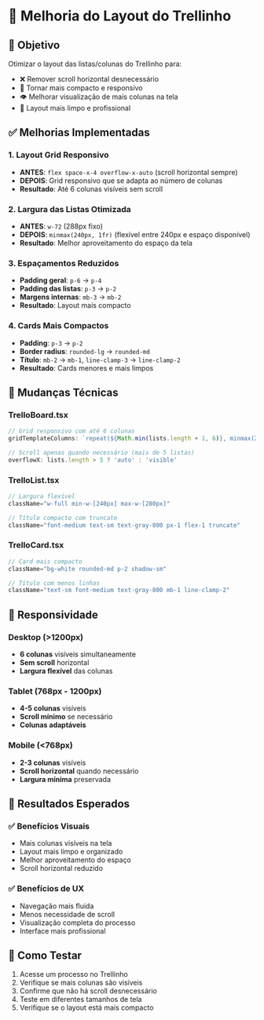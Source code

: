 # 🎨 Melhoria do Layout do Trellinho

## 🎯 Objetivo
Otimizar o layout das listas/colunas do Trellinho para:
- ❌ Remover scroll horizontal desnecessário
- 📱 Tornar mais compacto e responsivo
- 👁️ Melhorar visualização de mais colunas na tela
- 🎨 Layout mais limpo e profissional

## ✅ Melhorias Implementadas

### 1. **Layout Grid Responsivo**
- **ANTES**: `flex space-x-4 overflow-x-auto` (scroll horizontal sempre)
- **DEPOIS**: Grid responsivo que se adapta ao número de colunas
- **Resultado**: Até 6 colunas visíveis sem scroll

### 2. **Largura das Listas Otimizada**
- **ANTES**: `w-72` (288px fixo)
- **DEPOIS**: `minmax(240px, 1fr)` (flexível entre 240px e espaço disponível)
- **Resultado**: Melhor aproveitamento do espaço da tela

### 3. **Espaçamentos Reduzidos**
- **Padding geral**: `p-6` → `p-4`
- **Padding das listas**: `p-3` → `p-2`
- **Margens internas**: `mb-3` → `mb-2`
- **Resultado**: Layout mais compacto

### 4. **Cards Mais Compactos**
- **Padding**: `p-3` → `p-2`
- **Border radius**: `rounded-lg` → `rounded-md`
- **Título**: `mb-2` → `mb-1`, `line-clamp-3` → `line-clamp-2`
- **Resultado**: Cards menores e mais limpos

## 🔧 Mudanças Técnicas

### TrelloBoard.tsx
```typescript
// Grid responsivo com até 6 colunas
gridTemplateColumns: `repeat(${Math.min(lists.length + 1, 6)}, minmax(240px, 1fr))`

// Scroll apenas quando necessário (mais de 5 listas)
overflowX: lists.length > 5 ? 'auto' : 'visible'
```

### TrelloList.tsx
```typescript
// Largura flexível
className="w-full min-w-[240px] max-w-[280px]"

// Título compacto com truncate
className="font-medium text-sm text-gray-800 px-1 flex-1 truncate"
```

### TrelloCard.tsx
```typescript
// Card mais compacto
className="bg-white rounded-md p-2 shadow-sm"

// Título com menos linhas
className="text-sm font-medium text-gray-800 mb-1 line-clamp-2"
```

## 📱 Responsividade

### Desktop (>1200px)
- **6 colunas** visíveis simultaneamente
- **Sem scroll** horizontal
- **Largura flexível** das colunas

### Tablet (768px - 1200px)
- **4-5 colunas** visíveis
- **Scroll mínimo** se necessário
- **Colunas adaptáveis**

### Mobile (<768px)
- **2-3 colunas** visíveis
- **Scroll horizontal** quando necessário
- **Largura mínima** preservada

## 🎯 Resultados Esperados

### ✅ Benefícios Visuais
- Mais colunas visíveis na tela
- Layout mais limpo e organizado
- Melhor aproveitamento do espaço
- Scroll horizontal reduzido

### ✅ Benefícios de UX
- Navegação mais fluida
- Menos necessidade de scroll
- Visualização completa do processo
- Interface mais profissional

## 🧪 Como Testar
1. Acesse um processo no Trellinho
2. Verifique se mais colunas são visíveis
3. Confirme que não há scroll desnecessário
4. Teste em diferentes tamanhos de tela
5. Verifique se o layout está mais compacto
